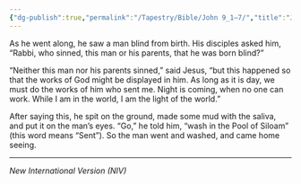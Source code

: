 ```yaml
---
{"dg-publish":true,"permalink":"/Tapestry/Bible/John 9_1–7/","title":"John 9:1–7","hide":true,"tags":["bible"],"dgHomeLink":true,"dgShowLocalGraph":true,"dgEnableSearch":true}
---
```


As he went along, he saw a man blind from birth.  His disciples asked him, “Rabbi, who sinned, this man or his parents, that he was born blind?”

 “Neither this man nor his parents sinned,” said Jesus, “but this happened so that the works of God might be displayed in him.  As long as it is day, we must do the works of him who sent me. Night is coming, when no one can work.  While I am in the world, I am the light of the world.”

 After saying this, he spit on the ground, made some mud with the saliva, and put it on the man’s eyes.  “Go,” he told him, “wash in the Pool of Siloam” (this word means “Sent”). So the man went and washed, and came home seeing.

---
*New International Version (NIV)*